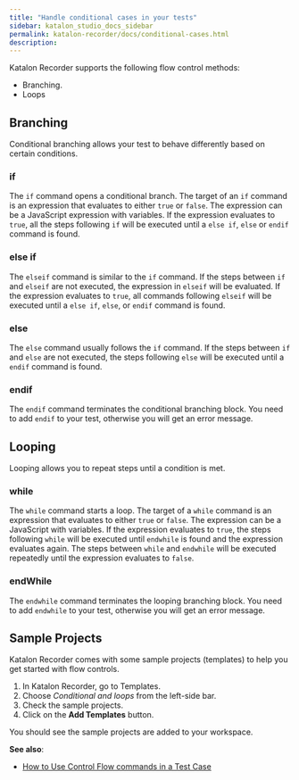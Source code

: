 ```yaml
---
title: "Handle conditional cases in your tests"
sidebar: katalon_studio_docs_sidebar
permalink: katalon-recorder/docs/conditional-cases.html
description:
---
```


Katalon Recorder supports the following flow control methods:
- Branching.
- Loops


## Branching

Conditional branching allows your test to behave differently based on certain conditions.

### if
The `if` command opens a conditional branch. The target of an `if` command is an expression that evaluates to either `true` or `false`. The expression can be a JavaScript expression with variables. If the expression evaluates to `true`, all the steps following `if`  will be executed until a `else if`, `else` or `endif` command is found.

### else if
The `elseif` command is similar to the `if` command. If the steps between `if` and `elseif` are not executed, the expression in `elseif` will be evaluated. If the expression evaluates to `true`, all commands following `elseif` will be executed until a `else if`, `else`, or `endif` command is found.

### else
The `else` command usually follows the  `if` command. If the steps between `if` and `else` are not executed, the steps following `else` will be executed until a `endif` command is found.

### endif
The `endif` command terminates the conditional branching block. You need to add `endif` to your test, otherwise you will get an error message.

## Looping

Looping allows you to repeat steps until a condition is met.

### while
The `while` command starts a loop. The target of a `while` command is an expression that evaluates to either `true` or `false`. The expression can be a JavaScript with variables. If the expression evaluates to `true`, the steps following `while` will be executed until `endwhile` is found and the expression evaluates again. The steps between `while` and `endwhile` will be executed repeatedly until the expression evaluates to `false`.

### endWhile
The `endwhile` command terminates the looping branching block. You need to add `endwhile` to your test, otherwise you will get an error message.


## Sample Projects
Katalon Recorder comes with some sample projects (templates) to help you get started with flow controls.
1. In Katalon Recorder, go to Templates.
2. Choose *Conditional and loops* from the left-side bar.
3. Check the sample projects.
4. Click on the **Add Templates** button.

You should see the sample projects are added to your workspace.


**See also**:

* [How to Use Control Flow commands in a Test Case](https://docs.katalon.com/katalon-recorder/docs/how-to-use-conditional-statements-in-a-test-case.html) 